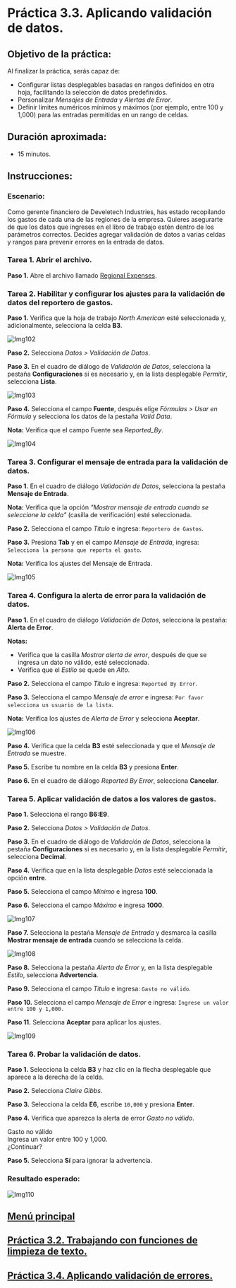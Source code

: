 # Práctica 3.3. Aplicando validación de datos.

## Objetivo de la práctica:

Al finalizar la práctica, serás capaz de:

- Configurar listas desplegables basadas en rangos definidos en otra hoja, facilitando la selección de datos predefinidos. <br>
- Personalizar _Mensajes de Entrada_ y _Alertas de Error_. <br>
- Definir límites numéricos mínimos y máximos (por ejemplo, entre 100 y 1,000) para las entradas permitidas en un rango de celdas.

## Duración aproximada:
- 15 minutos.

## Instrucciones:

### Escenario:

Como gerente financiero de Develetech Industries, has estado recopilando los gastos de cada una de las regiones de la empresa. Quieres asegurarte de que los datos que ingreses en el libro de trabajo estén dentro de los parámetros correctos. Decides agregar validación de datos a varias celdas y rangos para prevenir errores en la entrada de datos.

### Tarea 1. Abrir el archivo.

**Paso 1.** Abre el archivo llamado [Regional Expenses](<Regional Expenses.xlsx>).

### Tarea 2. Habilitar y configurar los ajustes para la validación de datos del reportero de gastos.

**Paso 1.** Verifica que la hoja de trabajo _North American_ esté seleccionada y, adicionalmente, selecciona la celda **B3**.

![Img102](../images/img102.png)

**Paso 2.** Selecciona *Datos > Validación de Datos*.

**Paso 3.** En el cuadro de diálogo de _Validación de Datos_, selecciona la pestaña **Configuraciones** si es necesario y, en la lista desplegable _Permitir_, selecciona **Lista**.

![Img103](../images/img103.png)

**Paso 4.** Selecciona el campo **Fuente**, después elige _Fórmulas > Usar en Fórmula_ y selecciona los datos de la pestaña *Valid Data*.

**Nota:** Verifica que el campo Fuente sea _Reported_By_.

![Img104](../images/img104.png)

### Tarea 3. Configurar el mensaje de entrada para la validación de datos.

**Paso 1.** En el cuadro de diálogo _Validación de Datos_, selecciona la pestaña **Mensaje de Entrada**.

**Nota:** Verifica que la opción _"Mostrar mensaje de entrada cuando se seleccione la celda"_ (casilla de verificación) esté seleccionada.

**Paso 2.** Selecciona el campo _Título_ e ingresa: `Reportero de Gastos`.

**Paso 3.** Presiona **Tab** y en el campo _Mensaje de Entrada_, ingresa: `Selecciona la persona que reporta el gasto`.

**Nota:** Verifica los ajustes del Mensaje de Entrada.

![Img105](../images/img105.png)

### Tarea 4. Configura la alerta de error para la validación de datos.

**Paso 1.** En el cuadro de diálogo _Validación de Datos_, selecciona la pestaña: **Alerta de Error**. 

**Notas:**

- Verifica que la casilla _Mostrar alerta de error_, después de que se ingresa un dato no válido, esté seleccionada. <br>
- Verifica que el *Estilo* se quede en *Alto*.

**Paso 2.**  Selecciona el campo _Título_ e ingresa: `Reported By Error`. 

**Paso 3.** Selecciona el campo _Mensaje de error_ e ingresa: `Por favor selecciona un usuario de la lista`.

**Nota:** Verifica los ajustes de _Alerta de Error_ y selecciona **Aceptar**.

![Img106](../images/img106.png)

**Paso 4.** Verifica que la celda **B3** esté seleccionada y que el _Mensaje de Entrada_ se muestre.

**Paso 5.** Escribe tu nombre en la celda **B3** y presiona **Enter**.

**Paso 6.** En el cuadro de diálogo _Reported By Error_, selecciona **Cancelar**.

### Tarea 5. Aplicar validación de datos a los valores de gastos.

**Paso 1.** Selecciona el rango **B6:E9**.

**Paso 2.** Selecciona _Datos > Validación de Datos_.

**Paso 3.** En el cuadro de diálogo de _Validación de Datos_, selecciona la pestaña **Configuraciones** si es necesario y, en la lista desplegable _Permitir_, selecciona **Decimal**.

**Paso 4.** Verifica que en la lista desplegable _Datos_ esté seleccionada la opción **entre**.

**Paso 5.** Selecciona el campo _Mínimo_ e ingresa **100**.

**Paso 6.** Selecciona el campo _Máximo_ e ingresa **1000**.

![Img107](../images/img107.png)

**Paso 7.** Selecciona la pestaña _Mensaje de Entrada_ y desmarca la casilla **Mostrar mensaje de entrada** cuando se selecciona la celda.

![Img108](../images/img108.png)

**Paso 8.** Selecciona la pestaña _Alerta de Error_ y, en la lista desplegable _Estilo_, selecciona **Advertencia**.

**Paso 9.** Selecciona el campo _Título_ e ingresa: `Gasto no válido`.

**Paso 10.** Selecciona el campo _Mensaje de Error_ e ingresa: `Ingrese un valor entre 100 y 1,000.`

**Paso 11.**  Selecciona **Aceptar** para aplicar los ajustes.

![Img109](../images/img109.png)

### Tarea 6. Probar la validación de datos.

**Paso 1.** Selecciona la celda **B3** y haz clic en la flecha desplegable que aparece a la derecha de la celda.

**Paso 2.** Selecciona _Claire Gibbs_.

**Paso 3.** Selecciona la celda **E6**, escribe `10,000` y presiona **Enter**.

**Paso 4.** Verifica que aparezca la alerta de error _Gasto no válido_.

Gasto no válido <br>
Ingresa un valor entre 100 y 1,000. <br>
¿Continuar? <br>

**Paso 5.** Selecciona **Sí** para ignorar la advertencia.

### Resultado esperado:

![Img110](../images/img110.png)

## [Menú principal](../README.md)

## [Práctica 3.2. Trabajando con funciones de limpieza de texto.](../Capítulo3/README_3.2.md)

## [Práctica 3.4. Aplicando validación de errores.](../Capítulo3/README_3.4.md)

